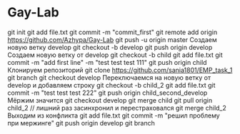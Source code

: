# Gay-Lab

  git init
  git add file.txt
  git commit -m "commit_first"
  git remote add origin https://github.com/Azhypa/Gay-Lab
  git push -u origin master
				Создаем новую ветку develop
  git checkout -b develop
  git push origin develop
				Создаем новую ветку от develop
   git checkout -b child
   git add file.txt
   git commit -m "add first line" -m "test test test 111"
   git push origin child
				Клонируем репозиторий
   git clone https://github.com/sania1801/EMP_task_1
   git branch
   git checkout develop
				Переключаемся на новую ветку от develop и добавляем строку
   git checkout -b child_2
   git add file.txt
   git commit -m "test test test 222"
   git push origin child_second_develop
				Мёржим значится 
   git checkout develop
   git merge child
   git pull origin child_2 // лишний раз засинхронил и перестраховался
   git merge child_2
				Выходим из конфликта
   git add file.txt
   git commit -m "решил проблему при мержинге"
   git push origin develop
   git branch
			
